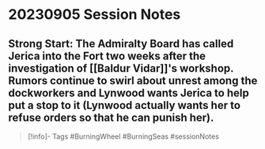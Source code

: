 # 20230905 Session Notes
**Strong Start:** The Admiralty Board has called Jerica into the Fort two weeks after the investigation of [[Baldur Vidar]]'s workshop.  Rumors continue to swirl about unrest among the dockworkers and Lynwood wants Jerica to help put a stop to it (Lynwood actually wants her to refuse orders so that he can punish her).
- 

> [!info]- Tags
> #BurningWheel #BurningSeas #sessionNotes 

